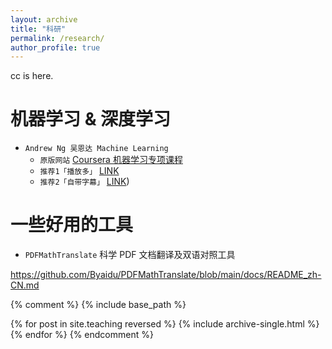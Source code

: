 ```yaml
---
layout: archive
title: "科研"
permalink: /research/
author_profile: true
---
```


cc is here. 

# 机器学习 & 深度学习
* `Andrew Ng 吴恩达 Machine Learning`
  *  `原版网站` [Coursera 机器学习专项课程](https://www.coursera.org/specializations/machine-learning-introduction#courses)
  *  `推荐1「播放多」` [LINK](https://www.bilibili.com/video/BV1Bq421A74G?vd_source=19f572b03f2ec7aebf1de5d4242523ce&spm_id_from=333.788.videopod.episodes)
  *  `推荐2「自带字幕」` [LINK](https://www.bilibili.com/video/BV1owrpYKEtP/?spm_id_from=333.788.videopod.episodes&vd_source=19f572b03f2ec7aebf1de5d4242523ce&p=125))
 
    
# 一些好用的工具
* `PDFMathTranslate` 科学 PDF 文档翻译及双语对照工具

https://github.com/Byaidu/PDFMathTranslate/blob/main/docs/README_zh-CN.md




{% comment %}
{% include base_path %}

{% for post in site.teaching reversed %}
  {% include archive-single.html %}
{% endfor %}
{% endcomment %}
